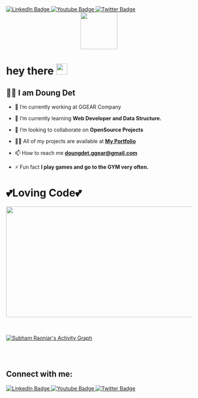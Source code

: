 <div id="badges">
  <a href="https://www.linkedin.com/in/doung-det-011155238/">
    <img src="https://img.shields.io/badge/LinkedIn-blue?style=for-the-badge&logo=linkedin&logoColor=white" alt="LinkedIn Badge"/>
  </a>
  <a href="https://www.youtube.com/channel/UCkOf2j6-H68aX_aMByzXCzg">
    <img src="https://img.shields.io/badge/YouTube-red?style=for-the-badge&logo=youtube&logoColor=white" alt="Youtube Badge"/>
  </a>
  <a href="https://twitter.com/det_doung">
    <img src="https://img.shields.io/badge/Twitter-blue?style=for-the-badge&logo=twitter&logoColor=white" alt="Twitter Badge"/>
  </a>
</div>
<div id="header" align="center">
  <img src="https://media.giphy.com/media/M9gbBd9nbDrOTu1Mqx/giphy.gif" width="100"/>
</div>
<h1>
  hey there
  <img src="https://media.giphy.com/media/hvRJCLFzcasrR4ia7z/giphy.gif" width="30px"/>
</h1>


## 🙋‍♂️ I am Doung Det

- 🔭 I’m currently working at GGEAR Company

- 🌱 I’m currently learning **Web Developer and Data Structure.**

- 👯 I’m looking to collaborate on **OpenSource Projects**

- 👨‍💻 All of my projects are available at **[My Portfolio](https://github.com/EzraDet)**

- 📫 How to reach me **doungdet.ggear@gmail.com**

- ⚡ Fun fact **I play games and go to the GYM very often.**
# 💕Loving Code💕



<div align="center">
  <img src="https://media.giphy.com/media/dWesBcTLavkZuG35MI/giphy.gif" width="600" height="300"/>
</div>


<br/>
<br/>

<a href="https://github.com/SubhamRaoniar28/github-readme-activity-graph"><img alt="Subham Raoniar's Activity Graph" src="https://activity-graph.herokuapp.com/graph?username=SubhamRaoniar28&bg_color=0D1117&color=5BCDEC&line=5BCDEC&point=FFFFFF&hide_border=true" /></a>

<br/>
<br/>

## Connect with me:
<p align="left">
 <a href="https://www.linkedin.com/in/doung-det-011155238/">
    <img src="https://img.shields.io/badge/LinkedIn-blue?style=for-the-badge&logo=linkedin&logoColor=white" alt="LinkedIn Badge"/>
  </a>
  <a href="https://www.youtube.com/channel/UCkOf2j6-H68aX_aMByzXCzg">
    <img src="https://img.shields.io/badge/YouTube-red?style=for-the-badge&logo=youtube&logoColor=white" alt="Youtube Badge"/>
  </a>
  <a href="https://twitter.com/det_doung">
    <img src="https://img.shields.io/badge/Twitter-blue?style=for-the-badge&logo=twitter&logoColor=white" alt="Twitter Badge"/>
  </a>
